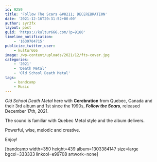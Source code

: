 ```yaml
---
id: 9259
title: 'Follow The Scars &#8211; DECEREBRATION'
date: '2021-12-16T20:31:52+00:00'
author: syr3fx
layout: post
guid: 'https://kultur666.com/?p=9180'
timeline_notification:
    - '1639704715'
publicize_twitter_user:
    - kultur666
image: /wp-content/uploads/2021/12/fts-cover.jpg
categories:
    - '2021'
    - 'Death Metal'
    - 'Old School Death Metal'
tags:
    - bandcamp
    - Music
---
```


*Old School Death Metal* here with **Cerebration** from Quebec, Canada and their 3rd album and 1st since the 1990s, ***Follow the Scars***, released December 17th, 2021.

The sound is familiar with Quebec Metal style and the album delivers.

Powerful, wise, melodic and creative.

Enjoy!

\[bandcamp width=350 height=439 album=1303384147 size=large bgcol=333333 linkcol=e99708 artwork=none\]
